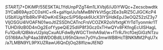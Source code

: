 $START$j7+DKiMP/55ESKTAL1YdUnpPZgT4m1LXVbj6/iJ0iYWQc+Zecscbwdtk3YCaB69AyzCC0sHC+rR+gaYqxUu1sMwBNYkVt5gc2Ee3sRlZ5CJlGCKcP4USbXUg/t1b8Rx1P4DwKnESkpcS/P56psk6UcX3lYSHdkEpJ3eOQZ52zIZ3y7VIjOSGU4lVOAFN01woJtIZSSDhCATncFrsVCOZKR2olVfxtgKYrTdTyonmkr1TTUHDi9zB0D4nOg2EofYypeQiE25dliP8f3Gcz0xTHwQYv8FKfngEcUlSHagLFu1QoR/QlBkkvU2plqCxuAUFdwByWGCTlmhA9aI/w+fTrRJ1rcfGejGiGzNTzuG5168Ax7qP4aa38WDOBdlLU95hGkmn7y0Yu3mwWB8HcTBNKMM2PqU7x/a7LMBN9YL9PXUZRawU6QnDjOq28lfIzwJf$END$